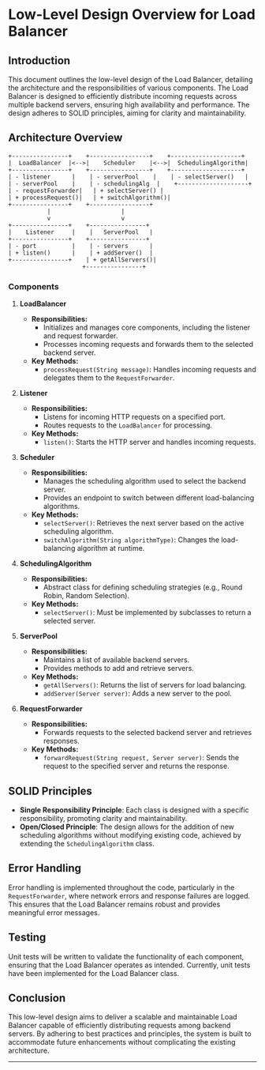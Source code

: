 # Low-Level Design Overview for Load Balancer

## Introduction

This document outlines the low-level design of the Load Balancer, detailing the architecture and the responsibilities of various components. The Load Balancer is designed to efficiently distribute incoming requests across multiple backend servers, ensuring high availability and performance. The design adheres to SOLID principles, aiming for clarity and maintainability.

## Architecture Overview

```
+----------------+    +-----------------+    +--------------------+
|  LoadBalancer  |<-->|    Scheduler    |<-->|  SchedulingAlgorithm|
+----------------+    +-----------------+    +--------------------+
| - listener      |    | - serverPool    |    | - selectServer()   |
| - serverPool    |    | - schedulingAlg  |    +--------------------+
| - requestForwarder|   | + selectServer() |
| + processRequest()|   | + switchAlgorithm()|
+----------------+    +-----------------+
           |                    |
           v                    v
+----------------+    +----------------+
|    Listener     |    |   ServerPool   |
+----------------+    +----------------+
| - port          |    | - servers      |
| + listen()      |    | + addServer()  |
+----------------+    | + getAllServers()|
                     +----------------+
```

### Components

1. **LoadBalancer**
   - **Responsibilities:**
     - Initializes and manages core components, including the listener and request forwarder.
     - Processes incoming requests and forwards them to the selected backend server.
   - **Key Methods:**
     - `processRequest(String message)`: Handles incoming requests and delegates them to the `RequestForwarder`.

2. **Listener**
   - **Responsibilities:**
     - Listens for incoming HTTP requests on a specified port.
     - Routes requests to the `LoadBalancer` for processing.
   - **Key Methods:**
     - `listen()`: Starts the HTTP server and handles incoming requests.

3. **Scheduler**
   - **Responsibilities:**
     - Manages the scheduling algorithm used to select the backend server.
     - Provides an endpoint to switch between different load-balancing algorithms.
   - **Key Methods:**
     - `selectServer()`: Retrieves the next server based on the active scheduling algorithm.
     - `switchAlgorithm(String algorithmType)`: Changes the load-balancing algorithm at runtime.

4. **SchedulingAlgorithm**
   - **Responsibilities:**
     - Abstract class for defining scheduling strategies (e.g., Round Robin, Random Selection).
   - **Key Methods:**
     - `selectServer()`: Must be implemented by subclasses to return a selected server.

5. **ServerPool**
   - **Responsibilities:**
     - Maintains a list of available backend servers.
     - Provides methods to add and retrieve servers.
   - **Key Methods:**
     - `getAllServers()`: Returns the list of servers for load balancing.
     - `addServer(Server server)`: Adds a new server to the pool.

6. **RequestForwarder**
   - **Responsibilities:**
     - Forwards requests to the selected backend server and retrieves responses.
   - **Key Methods:**
     - `forwardRequest(String request, Server server)`: Sends the request to the specified server and returns the response.

## SOLID Principles

- **Single Responsibility Principle**: Each class is designed with a specific responsibility, promoting clarity and maintainability.
- **Open/Closed Principle**: The design allows for the addition of new scheduling algorithms without modifying existing code, achieved by extending the `SchedulingAlgorithm` class.

## Error Handling

Error handling is implemented throughout the code, particularly in the `RequestForwarder`, where network errors and response failures are logged. This ensures that the Load Balancer remains robust and provides meaningful error messages.

## Testing

Unit tests will be written to validate the functionality of each component, ensuring that the Load Balancer operates as intended. Currently, unit tests have been implemented for the Load Balancer class.

## Conclusion

This low-level design aims to deliver a scalable and maintainable Load Balancer capable of efficiently distributing requests among backend servers. By adhering to best practices and principles, the system is built to accommodate future enhancements without complicating the existing architecture.

--- 